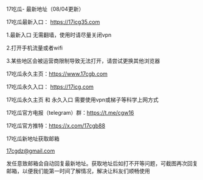 17吃瓜- 最新地址（08/04更新）

17吃瓜最新入口： https://17icg35.com

1.最新入口 无需翻墙，使用时请尽量关闭vpn

2.打开手机流量或者wifi

3.某些地区会被运营商限制导致无法打开，请尝试更换其他浏览器

17吃瓜永久主页：https://www.17cgb.com

17吃瓜永久入口： https://17icg.com

17吃瓜永久主页 和 永久入口 需要使用vpn或梯子等科学上网方式

17吃瓜官方电报（telegram）群：https://t.me/cgw16

17吃瓜官方推特：https://x.com/17cgb88

17吃瓜新地址获取邮箱

17cgdz@gmail.com

发任意致邮箱会自动回复最新地址。获取地址后如打不开等问题，可截图再次回复邮箱，以便我们能第一时间了解情况，解决让料友们顺畅使用

